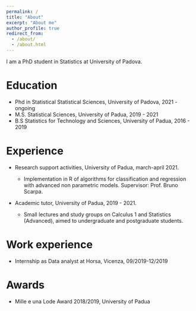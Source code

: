 ```yaml
---
permalink: /
title: "About"
excerpt: "About me"
author_profile: true
redirect_from: 
  - /about/
  - /about.html
---
```


I am a PhD student in Statistics at University of Padova. 

Education
======
* Phd in Statistical Statistical Sciences, University of Padova, 2021 - ongoing
* M.S. Statistical Sciences, University of Padua, 2019 - 2021
* B.S Statistics for Technology and Sciences, University of Padua, 2016 - 2019

Experience
======
* Research support activities, University of Padua, march-april 2021.
	* Implementation in R of algorithms for classification and regression with advanced non parametric models.
	Supervisor: Prof. Bruno Scarpa.


* Academic tutor, University of Padua, 2019 - 2021.
	* Small lectures and study groups on Calculus 1 and Statistics (Advanced), aimed to undergraduate and postgraduate students.

Work experience
======
* Internship as Data analyst at Horsa, Vicenza, 09/2019-12/2019


Awards
======
 * Mille e una Lode Award 2018/2019, University of Padua

